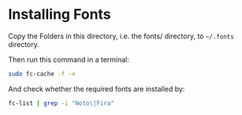 # Installing Fonts

Copy the Folders in this directory, i.e. the fonts/ directory, to `~/.fonts` directory.

Then run this command in a terminal:
```bash
sudo fc-cache -f -v
```

And check whether the required fonts are installed by:
```bash
fc-list | grep -i "Noto\|Fira"
```
